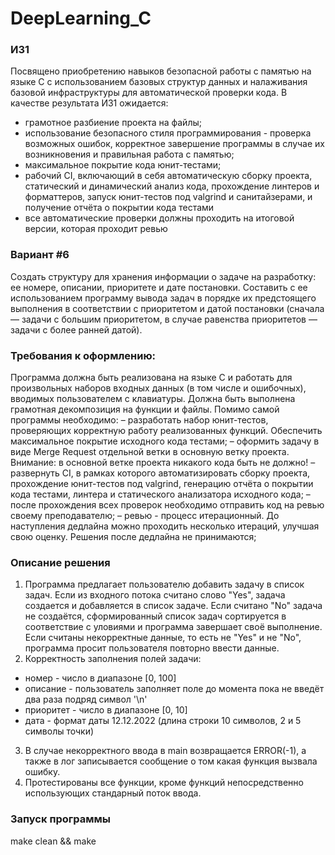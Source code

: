 # DeepLearning_C
### ИЗ1
Посвящено приобретению навыков безопасной работы с памятью на языке C с использованием базовых структур данных и налаживания базовой инфраструктуры для автоматической проверки кода. В качестве результата ИЗ1 ожидается:
* грамотное разбиение проекта на файлы;
* использование безопасного стиля программирования - проверка возможных ошибок, корректное завершение программы в случае их возникновения и правильная работа с памятью;
* максимальное покрытие кода юнит-тестами;
* рабочий CI, включающий в себя автоматическую сборку проекта, статический и динамический анализ кода, прохождение линтеров и форматтеров, запуск юнит-тестов под valgrind и санитайзерами, и получение отчёта о покрытии кода тестами
* все автоматические проверки должны проходить на итоговой версии, которая проходит ревью

### Вариант #6
Создать структуру для хранения информации о задаче на разработку: ее номере, описании, приоритете и дате постановки. Составить с ее использованием программу вывода задач в порядке их предстоящего выполнения в соответствии с приоритетом и датой постановки (сначала — задачи с большим приоритетом, в случае равенства приоритетов — задачи с более ранней датой).

### Требования к оформлению:
Программа должна быть реализована на языке C и работать для произвольных наборов входных данных (в том числе и ошибочных), вводимых пользователем с клавиатуры. Должна быть выполнена грамотная декомпозиция на функции и файлы.
Помимо самой программы необходимо:
– разработать набор юнит-тестов, проверяющих корректную работу реализованных функций. Обеспечить максимальное покрытие исходного кода тестами;
– оформить задачу в виде Merge Request отдельной ветки в основную ветку проекта.
Внимание: в основной ветке проекта никакого кода быть не должно!
– развернуть CI, в рамках которого автоматизировать сборку проекта, прохождение юнит-тестов под valgrind, генерацию отчёта о покрытии кода тестами, линтера и статического анализатора исходного кода;
– после прохождения всех проверок необходимо отправить код на ревью своему преподавателю;
– ревью - процесс итерационный. До наступления дедлайна можно проходить несколько итераций, улучшая свою оценку. Решения после дедлайна не принимаются;

### Описание решения
1) Программа предлагает пользователю добавить задачу в список задач. Если из входного потока считано слово "Yes", задача создается и добавляется в список задаче. Если считано "No" задача не создаётся, сформированный список задач сортируется в соответствие с уловиями и программа завершает своё выполнение. Если считаны некорректные данные, то есть не "Yes" и не "No", программа просит пользователя повторно ввести данные.
2) Корректность заполнения полей задачи: 
  - номер - число в диапазоне [0, 100]
  - описание - пользователь заполняет поле до момента пока не введёт два раза подряд символ '\n'
  - приоритет - число в диапазоне [0, 10]
  - дата - формат даты 12.12.2022 (длина строки 10 символов, 2 и 5 символы точки)
3) В случае некорректного ввода в main возвращается ERROR(-1), а также в лог записывается сообщение о том какая функция вызвала ошибку.
4) Протестированы все функции, кроме функций непосредственно использующих стандарный поток ввода.

### Запуск программы
make clean && make 
